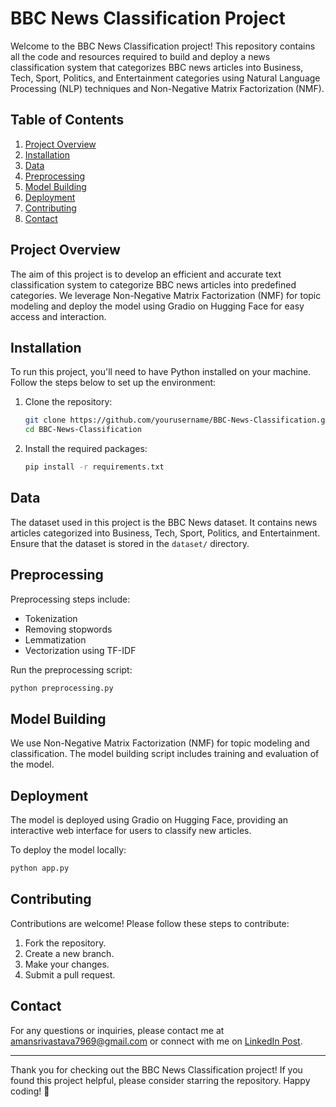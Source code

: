 # BBC News Classification Project

Welcome to the BBC News Classification project! This repository contains all the code and resources required to build and deploy a news classification system that categorizes BBC news articles into Business, Tech, Sport, Politics, and Entertainment categories using Natural Language Processing (NLP) techniques and Non-Negative Matrix Factorization (NMF).

## Table of Contents
1. [Project Overview](#project-overview)
2. [Installation](#installation)
3. [Data](#data)
4. [Preprocessing](#preprocessing)
5. [Model Building](#model-building)
6. [Deployment](#deployment)
7. [Contributing](#contributing)
8. [Contact](#contact)

## Project Overview
The aim of this project is to develop an efficient and accurate text classification system to categorize BBC news articles into predefined categories. We leverage Non-Negative Matrix Factorization (NMF) for topic modeling and deploy the model using Gradio on Hugging Face for easy access and interaction.

## Installation
To run this project, you'll need to have Python installed on your machine. Follow the steps below to set up the environment:

1. Clone the repository:
    ```sh
    git clone https://github.com/yourusername/BBC-News-Classification.git
    cd BBC-News-Classification
    ```

2. Install the required packages:
    ```sh
    pip install -r requirements.txt
    ```

## Data
The dataset used in this project is the BBC News dataset. It contains news articles categorized into Business, Tech, Sport, Politics, and Entertainment. Ensure that the dataset is stored in the `dataset/` directory.

## Preprocessing
Preprocessing steps include:
- Tokenization
- Removing stopwords
- Lemmatization
- Vectorization using TF-IDF

Run the preprocessing script:
```sh
python preprocessing.py
```

## Model Building
We use Non-Negative Matrix Factorization (NMF) for topic modeling and classification. The model building script includes training and evaluation of the model.

## Deployment
The model is deployed using Gradio on Hugging Face, providing an interactive web interface for users to classify new articles.

To deploy the model locally:
```sh
python app.py
```

## Contributing
Contributions are welcome! Please follow these steps to contribute:
1. Fork the repository.
2. Create a new branch.
3. Make your changes.
4. Submit a pull request.

## Contact
For any questions or inquiries, please contact me at [amansrivastava7969@gmail.com](mailto:amansrivastava7969@gmail.com) or connect with me on [LinkedIn Post](https://www.linkedin.com/posts/aman-srivastava-b60594245_internshipjourney-aiinnovation-nlptechniques-activity-7224015558323662848-KnLT?utm_source=share&utm_medium=member_desktop).

---

Thank you for checking out the BBC News Classification project! If you found this project helpful, please consider starring the repository. Happy coding! 🚀
